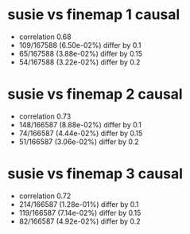 # susie vs finemap  1 causal

- correlation 0.68
- 109/167588 (6.50e-02%) differ by 0.1
- 65/167588 (3.88e-02%) differ by 0.15
- 54/167588 (3.22e-02%) differ by 0.2


# susie vs finemap  2 causal

- correlation 0.73
- 148/166587 (8.88e-02%) differ by 0.1
- 74/166587 (4.44e-02%) differ by 0.15
- 51/166587 (3.06e-02%) differ by 0.2


# susie vs finemap  3 causal

- correlation 0.72
- 214/166587 (1.28e-01%) differ by 0.1
- 119/166587 (7.14e-02%) differ by 0.15
- 82/166587 (4.92e-02%) differ by 0.2


